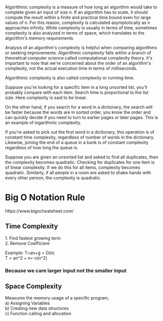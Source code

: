 
Algorithmic complexity is a measure of how long an algorithm would take to complete given an input of size n. If an algorithm has to scale, it should compute the result within a finite and practical time bound even for large values of n. For this reason, complexity is calculated asymptotically as n approaches infinity. While complexity is usually in terms of time, sometimes complexity is also analyzed in terms of space, which translates to the algorithm's memory requirements.

Analysis of an algorithm's complexity is helpful when comparing algorithms or seeking improvements. Algorithmic complexity falls within a branch of theoretical computer science called computational complexity theory. It's important to note that we're concerned about the order of an algorithm's complexity, not the actual execution time in terms of milliseconds.

Algorithmic complexity is also called complexity or running time.

Suppose you're looking for a specific item in a long unsorted list, you'll probably compare with each item. Search time is proportional to the list size. Here complexity is said to be linear.

On the other hand, if you search for a word in a dictionary, the search will be faster because the words are in sorted order, you know the order and can quickly decide if you need to turn to earlier pages or later pages. This is an example of logarithmic complexity.

If you're asked to pick out the first word in a dictionary, this operation is of constant time complexity, regardless of number of words in the dictionary. Likewise, joining the end of a queue in a bank is of constant complexity regardless of how long the queue is.

Suppose you are given an unsorted list and asked to find all duplicates, then the complexity becomes quadratic. Checking for duplicates for one item is of linear complexity. If we do this for all items, complexity becomes quadratic. Similarly, if all people in a room are asked to shake hands with every other person, the complexity is quadratic.


<H1>Big O Notation Rule </H1>
https://www.bigocheatsheet.com/

<H2>Time Complexity</H2>
1. Find fastest growing term <br/>
2. Remove Coefficient<br/>

  Example: T=an+g = O(n)<br/>
           T = an^2 + n= o(n^2)

<h3>Because we care larger input not the smaller input </h3>

<H2>Space Complexity</H2>
 Measures the memory usage of a specific program,<br/>
 a) Assigning Variables<br/>
 b) Creating new data structures<br/>
 c) Function calling and allocation <br/>
 
 

